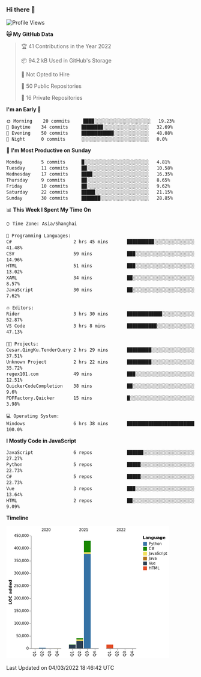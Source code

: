 ### Hi there 👋
<!--START_SECTION:waka-->
![Profile Views](http://img.shields.io/badge/Profile%20Views-12-blue)

**🐱 My GitHub Data** 

> 🏆 41 Contributions in the Year 2022
 > 
> 📦 94.2 kB Used in GitHub's Storage 
 > 
> 🚫 Not Opted to Hire
 > 
> 📜 50 Public Repositories 
 > 
> 🔑 16 Private Repositories  
 > 
**I'm an Early 🐤** 

```text
🌞 Morning    20 commits     ████░░░░░░░░░░░░░░░░░░░░░   19.23% 
🌆 Daytime    34 commits     ████████░░░░░░░░░░░░░░░░░   32.69% 
🌃 Evening    50 commits     ████████████░░░░░░░░░░░░░   48.08% 
🌙 Night      0 commits      ░░░░░░░░░░░░░░░░░░░░░░░░░   0.0%

```
📅 **I'm Most Productive on Sunday** 

```text
Monday       5 commits      █░░░░░░░░░░░░░░░░░░░░░░░░   4.81% 
Tuesday      11 commits     ██░░░░░░░░░░░░░░░░░░░░░░░   10.58% 
Wednesday    17 commits     ████░░░░░░░░░░░░░░░░░░░░░   16.35% 
Thursday     9 commits      ██░░░░░░░░░░░░░░░░░░░░░░░   8.65% 
Friday       10 commits     ██░░░░░░░░░░░░░░░░░░░░░░░   9.62% 
Saturday     22 commits     █████░░░░░░░░░░░░░░░░░░░░   21.15% 
Sunday       30 commits     ███████░░░░░░░░░░░░░░░░░░   28.85%

```


📊 **This Week I Spent My Time On** 

```text
⌚︎ Time Zone: Asia/Shanghai

💬 Programming Languages: 
C#                       2 hrs 45 mins       ██████████░░░░░░░░░░░░░░░   41.48% 
CSV                      59 mins             ███░░░░░░░░░░░░░░░░░░░░░░   14.96% 
HTML                     51 mins             ███░░░░░░░░░░░░░░░░░░░░░░   13.02% 
XAML                     34 mins             ██░░░░░░░░░░░░░░░░░░░░░░░   8.57% 
JavaScript               30 mins             ██░░░░░░░░░░░░░░░░░░░░░░░   7.62%

🔥 Editors: 
Rider                    3 hrs 30 mins       █████████████░░░░░░░░░░░░   52.87% 
VS Code                  3 hrs 8 mins        ███████████░░░░░░░░░░░░░░   47.13%

🐱‍💻 Projects: 
Cesar.QingKu.TenderQuery 2 hrs 29 mins       █████████░░░░░░░░░░░░░░░░   37.51% 
Unknown Project          2 hrs 22 mins       █████████░░░░░░░░░░░░░░░░   35.72% 
regex101.com             49 mins             ███░░░░░░░░░░░░░░░░░░░░░░   12.51% 
QuickerCodeCompletion    38 mins             ██░░░░░░░░░░░░░░░░░░░░░░░   9.6% 
PDFFactory.Quicker       15 mins             █░░░░░░░░░░░░░░░░░░░░░░░░   3.98%

💻 Operating System: 
Windows                  6 hrs 38 mins       █████████████████████████   100.0%

```

**I Mostly Code in JavaScript** 

```text
JavaScript               6 repos             ██████░░░░░░░░░░░░░░░░░░░   27.27% 
Python                   5 repos             █████░░░░░░░░░░░░░░░░░░░░   22.73% 
C#                       5 repos             █████░░░░░░░░░░░░░░░░░░░░   22.73% 
Vue                      3 repos             ███░░░░░░░░░░░░░░░░░░░░░░   13.64% 
HTML                     2 repos             ██░░░░░░░░░░░░░░░░░░░░░░░   9.09%

```


**Timeline**

![Chart not found](https://raw.githubusercontent.com/cesaryuan/cesaryuan/main/charts/bar_graph.png) 


 Last Updated on 04/03/2022 18:46:42 UTC
<!--END_SECTION:waka-->

<!--
**cesaryuan/Cesaryuan** is a ✨ _special_ ✨ repository because its `README.md` (this file) appears on your GitHub profile.

Here are some ideas to get you started:

- 🔭 I’m currently working on ...
- 🌱 I’m currently learning ...
- 👯 I’m looking to collaborate on ...
- 🤔 I’m looking for help with ...
- 💬 Ask me about ...
- 📫 How to reach me: ...
- 😄 Pronouns: ...
- ⚡ Fun fact: ...
-->
